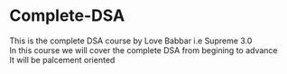 # Complete-DSA
This is the complete DSA course by Love Babbar i.e Supreme 3.0
<br>
In this course we will cover the complete DSA from begining to advance
<br>
It will be palcement oriented
